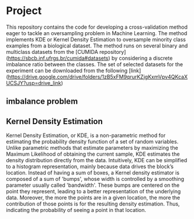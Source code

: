 # Project
This repository contains the code for developing a cross-validation method eager to tackle an oversampling problem in Machine Learning. The method implements KDE or Kernel Density Estimation to oversample minority class examples
from a biological dataset.
The method runs on several binary and multiclass datasets from the [CUMIDA repository] (https://sbcb.inf.ufrgs.br/cumida#datasets) by considering a discrete imbalance ratio between the classes. The set of selected datasets for the experiment can be downloaded from the following [link] (https://drive.google.com/drive/folders/1zB5xFM9qrurKZjgKxmVpv4QKcaXUCSJY?usp=drive_link)

## imbalance problem



## Kernel Density Estimation
Kernel Density Estimation, or KDE, is a non-parametric method for estimating the probability density function of a set of random variables. Unlike parametric methods that estimate parameters by maximizing the Maximum Likelihood of obtaining the current sample, KDE estimates the density distribution directly from the data. 
Intuitively, KDE can be simplified to a histogram representation, mainly because data drives the block’s location. Instead of having a sum of boxes, a Kernel density estimator is composed of a sum of 'bumps', whose width is controlled by a smoothing parameter usually called 'bandwidth'. These bumps are centered on the point they represent, leading to a better representation of the underlying data. Moreover, the more the points are in a given location, the more the contribution of those points is for the resulting density estimation. 
Thus, indicating the probability of seeing a point in that location.




